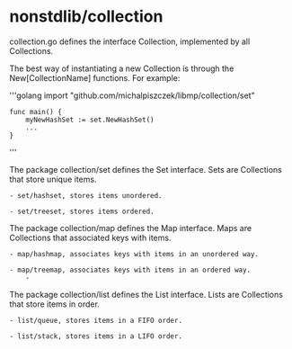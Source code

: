 # nonstdlib/collection

collection.go defines the interface Collection, implemented by all Collections.

The best way of instantiating a new Collection is through the New[CollectionName] functions. For example:

'''golang
    import "github.com/michalpiszczek/libmp/collection/set"

    func main() {
        myNewHashSet := set.NewHashSet()
        ...
    }
'''

The package collection/set defines the Set interface. Sets are Collections that store unique items.

    - set/hashset, stores items unordered.

    - set/treeset, stores items ordered.

The package collection/map defines the Map interface. Maps are Collections that associated keys with items.

    - map/hashmap, associates keys with items in an unordered way.

    - map/treemap, associates keys with items in an ordered way.
        -

The package collection/list defines the List interface. Lists are Collections that store items in order.

    - list/queue, stores items in a FIFO order.

    - list/stack, stores items in a LIFO order.

